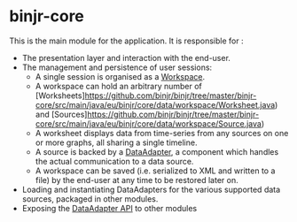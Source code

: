 # binjr-core

This is the main module for the application. It is responsible for :
 * The presentation layer and interaction with the end-user.
 * The management and persistence of user sessions:
    - A single session is organised as a [Workspace](https://github.com/binjr/binjr/tree/master/binjr-core/src/main/java/eu/binjr/core/data/workspace/Workspace.java).
    - A workspace can hold an arbitrary number of [Worksheets]https://github.com/binjr/binjr/tree/master/binjr-core/src/main/java/eu/binjr/core/data/workspace/Worksheet.java) and [Sources]https://github.com/binjr/binjr/tree/master/binjr-core/src/main/java/eu/binjr/core/data/workspace/Source.java)
    - A worksheet displays data from time-series from any sources on one or more graphs, all sharing a single timeline. 
    - A source is backed by a [DataAdapter](https://github.com/binjr/binjr/tree/master/binjr-core/src/main/java/eu/binjr/core/data/adapters/DataAdapter.java), a component which handles the actual communication to a data source.
    - A workspace can be saved (i.e. serialized to XML and written to a file) by the end-user at any time to be restored later on.
 * Loading and instantiating DataAdapters for the various supported data sources, packaged in other modules.
 * Exposing the [DataAdapter API](https://github.com/binjr/binjr/tree/master/binjr-core/src/main/java/eu/binjr/core/data/adapters) to other modules 
